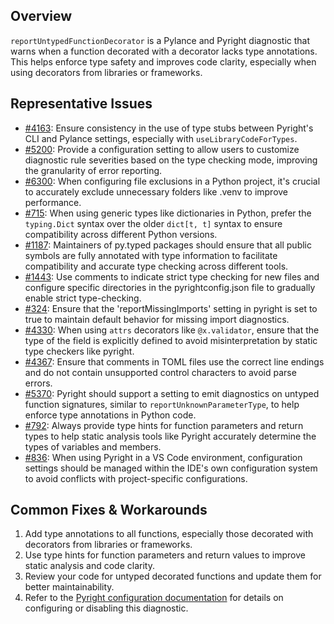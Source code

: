 ## Overview

`reportUntypedFunctionDecorator` is a Pylance and Pyright diagnostic that warns when a function decorated with a decorator lacks type annotations. This helps enforce type safety and improves code clarity, especially when using decorators from libraries or frameworks.

## Representative Issues

-   [#4163](https://github.com/microsoft/pylance-release/issues/4163): Ensure consistency in the use of type stubs between Pyright's CLI and Pylance settings, especially with `useLibraryCodeForTypes`.
-   [#5200](https://github.com/microsoft/pylance-release/issues/5200): Provide a configuration setting to allow users to customize diagnostic rule severities based on the type checking mode, improving the granularity of error reporting.
-   [#6300](https://github.com/microsoft/pylance-release/issues/6300): When configuring file exclusions in a Python project, it's crucial to accurately exclude unnecessary folders like .venv to improve performance.
-   [#715](https://github.com/microsoft/pylance-release/issues/715): When using generic types like dictionaries in Python, prefer the `typing.Dict` syntax over the older `dict[t, t]` syntax to ensure compatibility across different Python versions.
-   [#1187](https://github.com/microsoft/pyright/issues/1187): Maintainers of py.typed packages should ensure that all public symbols are fully annotated with type information to facilitate compatibility and accurate type checking across different tools.
-   [#1443](https://github.com/microsoft/pyright/issues/1443): Use comments to indicate strict type checking for new files and configure specific directories in the pyrightconfig.json file to gradually enable strict type-checking.
-   [#324](https://github.com/microsoft/pyright/issues/324): Ensure that the 'reportMissingImports' setting in pyright is set to true to maintain default behavior for missing import diagnostics.
-   [#4330](https://github.com/microsoft/pyright/issues/4330): When using `attrs` decorators like `@x.validator`, ensure that the type of the field is explicitly defined to avoid misinterpretation by static type checkers like pyright.
-   [#4367](https://github.com/microsoft/pyright/issues/4367): Ensure that comments in TOML files use the correct line endings and do not contain unsupported control characters to avoid parse errors.
-   [#5370](https://github.com/microsoft/pyright/issues/5370): Pyright should support a setting to emit diagnostics on untyped function signatures, similar to `reportUnknownParameterType`, to help enforce type annotations in Python code.
-   [#792](https://github.com/microsoft/pyright/issues/792): Always provide type hints for function parameters and return types to help static analysis tools like Pyright accurately determine the types of variables and members.
-   [#836](https://github.com/microsoft/pyright/issues/836): When using Pyright in a VS Code environment, configuration settings should be managed within the IDE's own configuration system to avoid conflicts with project-specific configurations.

## Common Fixes & Workarounds

1. Add type annotations to all functions, especially those decorated with decorators from libraries or frameworks.
2. Use type hints for function parameters and return values to improve static analysis and code clarity.
3. Review your code for untyped decorated functions and update them for better maintainability.
4. Refer to the [Pyright configuration documentation](https://github.com/microsoft/pyright/blob/main/docs/configuration.md#reportUntypedFunctionDecorator) for details on configuring or disabling this diagnostic.
